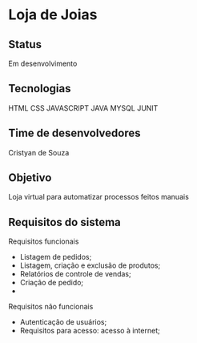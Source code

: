 # Loja de Joias

## Status
Em desenvolvimento

## Tecnologias
HTML
CSS
JAVASCRIPT
JAVA
MYSQL
JUNIT

## Time de desenvolvedores
Cristyan de Souza

## Objetivo
Loja virtual para automatizar processos feitos manuais

## Requisitos do sistema

Requisitos funcionais

-	Listagem de pedidos;
-	Listagem, criação e exclusão de produtos;
-	Relatórios de controle de vendas;
- Criação de pedido;
- 
Requisitos não funcionais

-	Autenticação de usuários;
-	Requisitos para acesso: acesso à internet;
